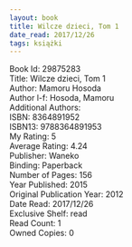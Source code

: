 ```yaml
---
layout: book
title: Wilcze dzieci, Tom 1
date_read: 2017/12/26
tags: książki
---
```


Book Id: 29875283<br />
Title: Wilcze dzieci, Tom 1<br />
Author: Mamoru Hosoda<br />
Author l-f: Hosoda, Mamoru<br />
Additional Authors: <br />
ISBN: 8364891952<br />
ISBN13: 9788364891953<br />
My Rating: 5<br />
Average Rating: 4.24<br />
Publisher: Waneko<br />
Binding: Paperback<br />
Number of Pages: 156<br />
Year Published: 2015<br />
Original Publication Year: 2012<br />
Date Read: 2017/12/26<br />
Exclusive Shelf: read<br />
Read Count: 1<br />
Owned Copies: 0<br />


